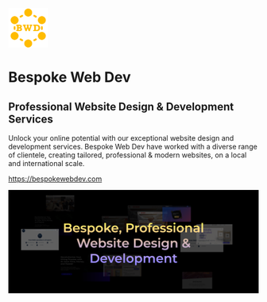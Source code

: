 <img width=80 height=80 src="assets/logo/logo.svg" />

<br>

# Bespoke Web Dev

## Professional Website Design & Development Services

Unlock your online potential with our exceptional website design and development services. Bespoke Web Dev have worked with a diverse range of clientele, creating tailored, professional & modern websites, on a local and international scale.

https://bespokewebdev.com

![Bespoke Web Dev](assets/banner.png)
